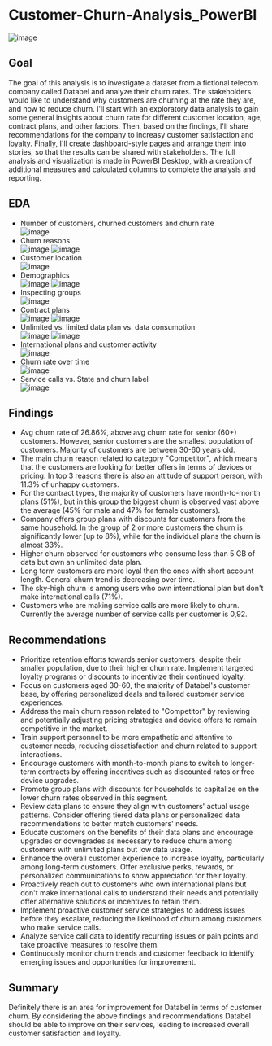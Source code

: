 # Customer-Churn-Analysis_PowerBI
![image](https://github.com/monika-czulak/Customer-Churn-Analysis_PowerBI/assets/109820128/b660f9f5-209d-4c76-940a-b397865d822e)

## Goal
The goal of this analysis is to investigate a dataset from a fictional telecom company called Databel and analyze their churn rates. The stakeholders would like to understand why customers are churning at the rate they are, and how to reduce churn. I'll start with an exploratory data analysis to gain some general insights about churn rate for different customer location, age, contract plans, and other factors. Then, based on the findings, I'll share recommendations for the company to increasy customer satisfaction and loyalty. Finally, I'll create dashboard-style pages and arrange them into stories, so that the results can be shared with stakeholders. The full analysis and visualization is made in PowerBI Desktop, with a creation of additional measures and calculated columns to complete the analysis and reporting.
## EDA
- Number of customers, churned customers and churn rate <br>
![image](https://github.com/monika-czulak/Customer-Churn-Analysis_PowerBI/assets/109820128/f482b1d1-514f-41c8-b1d8-621a114cd306)
- Churn reasons </br>
![image](https://github.com/monika-czulak/Customer-Churn-Analysis_PowerBI/assets/109820128/6d51f0f4-00cf-4137-ba06-b3aea2d9b14c)
![image](https://github.com/monika-czulak/Customer-Churn-Analysis_PowerBI/assets/109820128/027bf9e2-1ee2-44e7-9adc-649a0bfe05d9)
- Customer location </br>
![image](https://github.com/monika-czulak/Customer-Churn-Analysis_PowerBI/assets/109820128/db3238c8-10fc-4f35-af13-1494883cb787)
- Demographics </br>
![image](https://github.com/monika-czulak/Customer-Churn-Analysis_PowerBI/assets/109820128/b6897f9e-d2d7-48aa-8b8a-73dccc57a63e)
![image](https://github.com/monika-czulak/Customer-Churn-Analysis_PowerBI/assets/109820128/3be6261f-29ca-47dc-9698-b3fffa2f2321)
- Inspecting groups </br>
![image](https://github.com/monika-czulak/Customer-Churn-Analysis_PowerBI/assets/109820128/ad186028-b8cd-4cfc-b7f3-b65684ddbfb6)
- Contract plans </br>
![image](https://github.com/monika-czulak/Customer-Churn-Analysis_PowerBI/assets/109820128/c3f7d767-f3d6-4546-bf06-76035d5713f5)
![image](https://github.com/monika-czulak/Customer-Churn-Analysis_PowerBI/assets/109820128/7c4174a0-c274-4a4e-9f75-2f34432237e6)
- Unlimited vs. limited data plan vs. data consumption </br>
![image](https://github.com/monika-czulak/Customer-Churn-Analysis_PowerBI/assets/109820128/bdf3561f-d095-4c6f-995e-1403d2530cee)
![image](https://github.com/monika-czulak/Customer-Churn-Analysis_PowerBI/assets/109820128/3725336b-dd91-49f9-84e5-4fa09ef056ed)
- International plans and customer activity </br>
![image](https://github.com/monika-czulak/Customer-Churn-Analysis_PowerBI/assets/109820128/16c8d6a4-1fe1-4cdf-b657-0a3a9ac02893)
- Churn rate over time </br>
![image](https://github.com/monika-czulak/Customer-Churn-Analysis_PowerBI/assets/109820128/efc8f727-e318-4e2a-88dc-411e2965e389)
- Service calls vs. State and churn label </br>
![image](https://github.com/monika-czulak/Customer-Churn-Analysis_PowerBI/assets/109820128/fac5f0e7-f31c-41c4-a976-63481c617e82)

## Findings
- Avg churn rate of 26.86%, above avg churn rate for senior (60+) customers. However, senior customers are the smallest population of customers. Majority of customers are between 30-60 years old.
- The main churn reason related to category "Competitor", which means that the customers are looking for better offers in terms of devices or pricing. In top 3 reasons there is also an attitude of support person, with 11.3% of unhappy customers.
- For the contract types, the majority of customers have month-to-month plans (51%), but in this group the biggest churn is observed vast above the average (45% for male and 47% for female customers). 
- Company offers group plans with discounts for customers from the same household. In the group of 2 or more customers the churn is significantly lower (up to 8%), while for the individual plans the churn is almost 33%.
- Higher churn observed for customers who consume less than 5 GB of data but own an unlimited data plan.
- Long term customers are more loyal than the ones with short account length. General churn trend is decreasing over time.
- The sky-high churn is among users who own international plan but don't make international calls (71%).
- Customers who are making service calls are more likely to churn. Currently the average number of service calls per customer is 0,92.

## Recommendations
- Prioritize retention efforts towards senior customers, despite their smaller population, due to their higher churn rate. Implement targeted loyalty programs or discounts to incentivize their continued loyalty.
- Focus on customers aged 30-60, the majority of Databel's customer base, by offering personalized deals and tailored customer service experiences.
- Address the main churn reason related to "Competitor" by reviewing and potentially adjusting pricing strategies and device offers to remain competitive in the market.
- Train support personnel to be more empathetic and attentive to customer needs, reducing dissatisfaction and churn related to support interactions.
- Encourage customers with month-to-month plans to switch to longer-term contracts by offering incentives such as discounted rates or free device upgrades.
- Promote group plans with discounts for households to capitalize on the lower churn rates observed in this segment.
- Review data plans to ensure they align with customers' actual usage patterns. Consider offering tiered data plans or personalized data recommendations to better match customers' needs.
- Educate customers on the benefits of their data plans and encourage upgrades or downgrades as necessary to reduce churn among customers with unlimited plans but low data usage.
- Enhance the overall customer experience to increase loyalty, particularly among long-term customers. Offer exclusive perks, rewards, or personalized communications to show appreciation for their loyalty.
- Proactively reach out to customers who own international plans but don't make international calls to understand their needs and potentially offer alternative solutions or incentives to retain them.
- Implement proactive customer service strategies to address issues before they escalate, reducing the likelihood of churn among customers who make service calls.
- Analyze service call data to identify recurring issues or pain points and take proactive measures to resolve them.
- Continuously monitor churn trends and customer feedback to identify emerging issues and opportunities for improvement.

## Summary
Definitely there is an area for improvement for Databel in terms of customer churn. By considering the above findings and recommendations Databel should be able to improve on their services, leading to increased overall customer satisfaction and loyalty.
